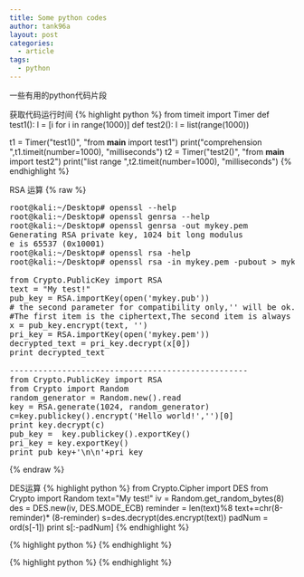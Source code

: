 ```yaml
---
title: Some python codes
author: tank96a
layout: post
categories:
  - article
tags:
  - python
---
```


一些有用的python代码片段

获取代码运行时间
{% highlight python %}
from  timeit import Timer 
def test1():
    l = [i for i in range(1000)]
def test2():
    l = list(range(1000))
    
t1 = Timer("test1()", "from __main__ import test1")
print("comprehension ",t1.timeit(number=1000), "milliseconds")
t2 = Timer("test2()", "from __main__ import test2")
print("list range ",t2.timeit(number=1000), "milliseconds")
{% endhighlight %}

RSA 运算
{% raw %}
<pre>
root@kali:~/Desktop# openssl --help
root@kali:~/Desktop# openssl genrsa --help
root@kali:~/Desktop# openssl genrsa -out mykey.pem
Generating RSA private key, 1024 bit long modulus
e is 65537 (0x10001)
root@kali:~/Desktop# openssl rsa -help
root@kali:~/Desktop# openssl rsa -in mykey.pem -pubout > mykey.pub

from Crypto.PublicKey import RSA
text = "My test!"
pub_key = RSA.importKey(open('mykey.pub'))
# the second parameter for compatibility only,'' will be ok. Return a tuple with two items.
#The first item is the ciphertext,The second item is always None.
x = pub_key.encrypt(text, '')  
pri_key = RSA.importKey(open('mykey.pem'))
decrypted_text = pri_key.decrypt(x[0])
print decrypted_text

--------------------------------------------------
from Crypto.PublicKey import RSA
from Crypto import Random
random_generator = Random.new().read
key = RSA.generate(1024, random_generator)
c=key.publickey().encrypt('Hello world!','')[0]
print key.decrypt(c)
pub_key =  key.publickey().exportKey()
pri_key = key.exportKey()
print pub_key+'\n\n'+pri_key
</pre>
{% endraw %}

DES运算
{% highlight python %}
from Crypto.Cipher import DES
from Crypto import Random
text="My test!"
iv = Random.get_random_bytes(8)
des = DES.new(iv, DES.MODE_ECB)
reminder = len(text)%8
text+=chr(8-reminder)* (8-reminder)
s=des.decrypt(des.encrypt(text))
padNum = ord(s[-1])
print s[:-padNum]
{% endhighlight %}

{% highlight python %}
{% endhighlight %}

{% highlight python %}
{% endhighlight %}
